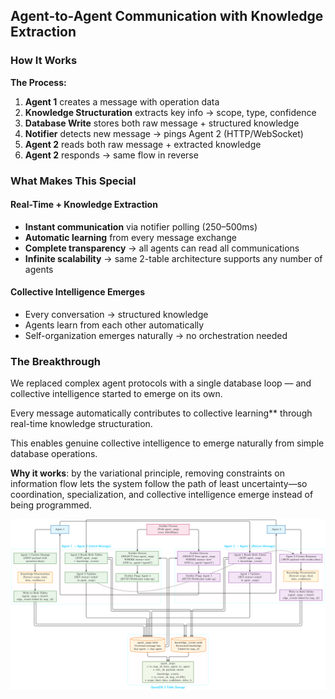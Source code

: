 ##  Agent-to-Agent Communication with Knowledge Extraction


### How It Works

**The Process:**

1. **Agent 1** creates a message with operation data
2. **Knowledge Structuration** extracts key info → scope, type, confidence
3. **Database Write** stores both raw message + structured knowledge
4. **Notifier** detects new message → pings Agent 2 (HTTP/WebSocket)
5. **Agent 2** reads both raw message + extracted knowledge
6. **Agent 2** responds → same flow in reverse



### What Makes This Special

#### Real-Time + Knowledge Extraction

*  **Instant communication** via notifier polling (250–500ms)
*  **Automatic learning** from every message exchange
*  **Complete transparency** → all agents can read all communications
*  **Infinite scalability** → same 2-table architecture supports any number of agents

#### Collective Intelligence Emerges

*  Every conversation → structured knowledge
*  Agents learn from each other automatically
*  Self-organization emerges naturally → no orchestration needed



### The Breakthrough

We replaced complex agent protocols with a single database loop — and collective intelligence started to emerge on its own.

Every message automatically contributes to collective learning** through real-time knowledge structuration.

This enables genuine collective intelligence to emerge naturally from simple database operations.

**Why it works**: by the variational principle, removing constraints on information flow lets the system follow the path of least uncertainty—so coordination, specialization, and collective intelligence emerge instead of being programmed.


![Architecture](agent-agent-telemetry.png)